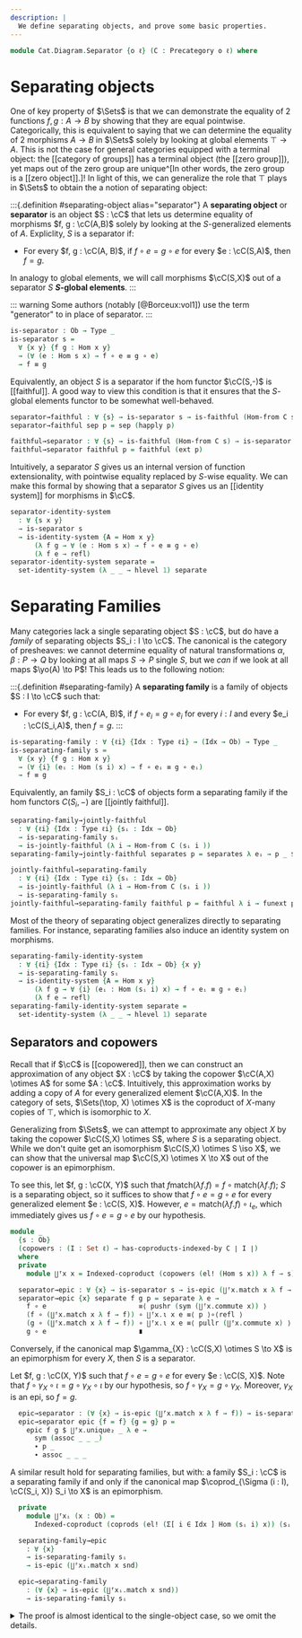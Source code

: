 ```yaml
---
description: |
  We define separating objects, and prove some basic properties.
---
```


<!--
```agda
open import Cat.Diagram.Coproduct.Indexed
open import Cat.Functor.FullSubcategory
open import Cat.Diagram.Colimit.Base
open import Cat.Instances.Shape.Terminal
open import Cat.Functor.Constant
open import Cat.Functor.Properties
open import Cat.Functor.Compose
open import Cat.Instances.Comma
open import Cat.Functor.Joint
open import Cat.Functor.Base
open import Cat.Functor.Hom
open import Cat.Prelude


import Cat.Reasoning
```
-->

```agda
module Cat.Diagram.Separator {o ℓ} (C : Precategory o ℓ) where
```

<!--
```agda
open Cat.Reasoning C
open _=>_
```
-->

<!--
  [TODO: Reed M, 21/01/2024] Write the page on concrete categories; link separators
  to representing objects for the faithful functors.
-->

# Separating objects

One of key property of $\Sets$ is that we can demonstrate the equality of
2 functions $f, g : A \to B$ by showing that they are equal pointwise.
Categorically, this is equivalent to saying that we can determine the
equality of 2 morphisms $A \to B$ in $\Sets$ solely by looking at
global elements $\top \to A$. This is not the case for general categories
equipped with a terminal object: the [[category of groups]] has a terminal
object (the [[zero group]]), yet maps out of the zero group are
unique^[In other words, the zero group is a [[zero object]].]! In light of
this, we can generalize the role that $\top$ plays in $\Sets$ to obtain
the a notion of separating object:

:::{.definition #separating-object alias="separator"}
A **separating object** or **separator** is an object $S : \cC$ that lets
us determine equality of morphisms $f, g : \cC(A,B)$ solely by looking at
the $S$-generalized elements of $A$. Expliclity, $S$ is a separator if:
- For every $f, g : \cC(A, B)$, if $f \circ e = g \circ e$ for every
  $e : \cC(S,A)$, then $f = g$.

In analogy to global elements, we will call morphisms $\cC(S,X)$ out of a
separator $S$ **$S$-global elements**.
:::

::: warning
Some authors (notably [@Borceux:vol1]) use the term "generator" to
in place of separator.
:::

```agda
is-separator : Ob → Type _
is-separator s =
  ∀ {x y} {f g : Hom x y}
  → (∀ (e : Hom s x) → f ∘ e ≡ g ∘ e)
  → f ≡ g
```

Equivalently, an object $S$ is a separator if the hom functor $\cC(S,-)$
is [[faithful]]. A good way to view this condition is that it ensures
that the $S$-global elements functor to be somewhat well-behaved.

```agda
separator→faithful : ∀ {s} → is-separator s → is-faithful (Hom-from C s)
separator→faithful sep p = sep (happly p)

faithful→separator : ∀ {s} → is-faithful (Hom-from C s) → is-separator s
faithful→separator faithful p = faithful (ext p)
```

Intuitively, a separator $S$ gives us an internal version of function
extensionality, with pointwise equality replaced by $S$-wise equality.
We can make this formal by showing that a separator $S$ gives us an
[[identity system]] for morphisms in $\cC$.

```agda
separator-identity-system
  : ∀ {s x y}
  → is-separator s
  → is-identity-system {A = Hom x y}
      (λ f g → ∀ (e : Hom s x) → f ∘ e ≡ g ∘ e)
      (λ f e → refl)
separator-identity-system separate =
  set-identity-system (λ _ _ → hlevel 1) separate
```

# Separating Families

Many categories lack a single separating object $S : \cC$, but do have a *family* of
separating objects $S_i : I \to \cC$. The canonical is the category of presheaves:
we cannot determine equality of natural transformations $\alpha, \beta : P \to Q$
by looking at all maps $S \to P$ single $S$, but we *can* if we look at all
maps $\yo(A) \to P$! This leads us to the following notion:

:::{.definition #separating-family}
A **separating family** is a family of objects $S : I \to \cC$ such that:
- For every $f, g : \cC(A, B)$, if $f \circ e_i = g \circ e_i$ for every
  $i : I$ and every $e_i : \cC(S_i,A)$, then $f = g$.
:::

```agda
is-separating-family : ∀ {ℓi} {Idx : Type ℓi} → (Idx → Ob) → Type _
is-separating-family s =
  ∀ {x y} {f g : Hom x y}
  → (∀ {i} (eᵢ : Hom (s i) x) → f ∘ eᵢ ≡ g ∘ eᵢ)
  → f ≡ g
```

Equivalently, an family $S_i : \cC$ of objects form a separating family if the hom
functors $C(S_i, -)$ are [[jointly faithful]].

```agda
separating-family→jointly-faithful
  : ∀ {ℓi} {Idx : Type ℓi} {sᵢ : Idx → Ob}
  → is-separating-family sᵢ
  → is-jointly-faithful (λ i → Hom-from C (sᵢ i ))
separating-family→jointly-faithful separates p = separates λ eᵢ → p _ $ₚ eᵢ

jointly-faithful→separating-family
  : ∀ {ℓi} {Idx : Type ℓi} {sᵢ : Idx → Ob}
  → is-jointly-faithful (λ i → Hom-from C (sᵢ i ))
  → is-separating-family sᵢ
jointly-faithful→separating-family faithful p = faithful λ i → funext p
```

Most of the theory of separating object generalizes directly to separating families.
For instance, separating families also induce an identity system on morphisms.

```agda
separating-family-identity-system
  : ∀ {ℓi} {Idx : Type ℓi} {sᵢ : Idx → Ob} {x y}
  → is-separating-family sᵢ
  → is-identity-system {A = Hom x y}
      (λ f g → ∀ {i} (eᵢ : Hom (sᵢ i) x) → f ∘ eᵢ ≡ g ∘ eᵢ)
      (λ f e → refl)
separating-family-identity-system separate =
  set-identity-system (λ _ _ → hlevel 1) separate
```

## Separators and copowers

Recall that if $\cC$ is [[copowered]], then we can construct an
approximation of any object $X : \cC$ by taking the copower $\cC(A,X) \otimes A$
for some $A : \cC$. Intuitively, this approximation works by adding a copy
of $A$ for every generalized element $\cC(A,X)$. In the category of sets,
$\Sets(\top, X) \otimes X$ is the coproduct of $X$-many copies of $\top$,
which is isomorphic to $X$.

Generalizing from $\Sets$, we can attempt to approximate any object
$X$ by taking the copower $\cC(S,X) \otimes S$, where $S$ is a separating
object. While we don't quite get an isomorphism $\cC(S,X) \otimes S \iso X$,
we can show that the universal map $\cC(S,X) \otimes X \to X$ out of the
copower is an epimorphism.

To see this, let $f, g : \cC(X, Y)$ such that
$f \mathrm{match}(\lambda f. f) = f \circ \mathrm{match}(\lambda f. f)$;
$S$ is a separating object, so it suffices to show that $f \circ e = g \circ e$
for every generalized element $e : \cC(S, X)$. However, $e = \mathrm{match}(\lambda f. f) \circ \iota_e$,
which immediately gives us $f \circ e = g \circ e$ by our hypothesis.

```agda
module _
  {s : Ob}
  (copowers : (I : Set ℓ) → has-coproducts-indexed-by C ∣ I ∣)
  where
  private
    module ∐ᶠx x = Indexed-coproduct (copowers (el! (Hom s x)) λ f → s)

  separator→epic : ∀ {x} → is-separator s → is-epic (∐ᶠx.match x λ f → f)
  separator→epic {x} separate f g p = separate λ e →
    f ∘ e                       ≡⟨ pushr (sym (∐ᶠx.commute x)) ⟩
    (f ∘ (∐ᶠx.match x λ f → f)) ∘ ∐ᶠx.ι x e ≡⟨ p ⟩∘⟨refl ⟩
    (g ∘ (∐ᶠx.match x λ f → f)) ∘ ∐ᶠx.ι x e ≡⟨ pullr (∐ᶠx.commute x) ⟩
    g ∘ e                       ∎
```

Conversely, if the canonical map $\gamma_{X} : \cC(S,X) \otimes S \to X$
is an epimorphism for every $X$, then $S$ is a separator.

Let $f, g : \cC(X, Y)$ such that $f \circ e = g \circ e$ for every
$e : \cC(S, X)$. Note that $f \circ \gamma_{X} \circ \iota = g \circ \gamma_{X} \circ \iota$
by our hypothesis, so $f \circ \gamma_{X} = g \circ \gamma_{X}$. Moreover,
$\gamma_{X}$ is an epi, so $f = g$.

```agda
  epic→separator : (∀ {x} → is-epic (∐ᶠx.match x λ f → f)) → is-separator s
  epic→separator epic {f = f} {g = g} p =
    epic f g $ ∐ᶠx.unique₂ _ λ e →
      sym (assoc _ _ _)
      ∙ p _
      ∙ assoc _ _ _
```

A similar result hold for separating families, but with: a family $S_i : \cC$
is a separating family if and only if the canonical map
$\coprod_{\Sigma (i : I), \cC(S_i, X)} S_i \to X$ is an epimorphism.

<!--
```agda
module _
  {Idx : Type ℓ}
  {sᵢ : Idx → Ob}
  (Idx-set : is-set Idx)
  (coprods : (I : Set ℓ) → has-coproducts-indexed-by C ∣ I ∣)
  where
  private
    instance
      H-Level-Idx : ∀ {n} → H-Level Idx (2 + n)
      H-Level-Idx = basic-instance 2 Idx-set

```
-->

```agda
  private
    module ∐ᶠxᵢ (x : Ob) =
      Indexed-coproduct (coprods (el! (Σ[ i ∈ Idx ] Hom (sᵢ i) x)) (sᵢ ⊙ fst))

  separating-family→epic
    : ∀ {x}
    → is-separating-family sᵢ
    → is-epic (∐ᶠxᵢ.match x snd)

  epic→separating-family
    : (∀ {x} → is-epic (∐ᶠxᵢ.match x snd))
    → is-separating-family sᵢ
```

<details>
<summary>The proof is almost identical to the single-object case, so
we omit the details.
</summary>
```agda
  separating-family→epic {x = x} separate f g p = separate λ {i} eᵢ →
    f ∘ eᵢ                                     ≡⟨ pushr (sym (∐ᶠxᵢ.commute x)) ⟩
    (f ∘ ∐ᶠxᵢ.match x snd) ∘ ∐ᶠxᵢ.ι x (i , eᵢ) ≡⟨ p ⟩∘⟨refl ⟩
    (g ∘ ∐ᶠxᵢ.match x snd) ∘ ∐ᶠxᵢ.ι x (i , eᵢ) ≡⟨ pullr (∐ᶠxᵢ.commute x) ⟩
    g ∘ eᵢ                                     ∎

  epic→separating-family epic {f = f} {g = g} p =
    epic f g $ ∐ᶠxᵢ.unique₂ _ λ (i , eᵢ) →
      sym (assoc _ _ _)
      ∙ p _
      ∙ assoc _ _ _
```
</details>


# Dense separators

As noted in the previous sections, separating objects categorify
the idea that the behaviour of functions can be determined by their
action on $S$-generalized elements. However, note that a separating
object only lets us *equate* morphisms; ideally, we would be able to
construct a morphism $\cC(X,Y)$ by giving a function $\cC(S,X) \to \cC(S,Y)$
on $S$-generalized elements as well! This desire leads directly to the
notion of a **dense separating object**.


:::{.definition #dense-separating-object alias="dense-separator"}
An object $S : \cC$ **dense separating object** is a
**dense separating object** or **dense separator** if:
- For all $X, Y : \cC$, a function $\eta : \cC(S,X) \to \cC(S,Y)$ induces
  a morphism $u_{\eta} : \cC(X,Y)$; and
- For every generalized element $e : \cC(S, X)$, $u_{\eta} \circ e = \eta e$; and
- The map $u_{f}$ is universal among all such maps.
:::

```agda
record is-dense-separator (s : Ob) : Type (o ⊔ ℓ) where
  no-eta-equality
  field
    universal
      : ∀ {x y}
      → (eta : Hom s x → Hom s y)
      → Hom x y
    commute
      : ∀ {x y}
      → {eta : Hom s x → Hom s y}
      → {e : Hom s x}
      → universal eta ∘ e ≡ eta e
    unique
      : ∀ {x y}
      → {eta : Hom s x → Hom s y}
      → (h : Hom x y)
      → (∀ (e : Hom s x) → h ∘ e ≡ eta e)
      → h ≡ universal eta
```

As the name suggests, dense separators are separators: this follows
directly from the uniqueness of the universal map.

```agda
  separate
    : ∀ {x y}
    → {f g : Hom x y}
    → (∀ (e : Hom s x) → f ∘ e ≡ g ∘ e)
    → f ≡ g
  separate p = unique _ p ∙ sym (unique _ λ _ → refl)
```

<!--
```agda
module _ where
  open is-dense-separator
```
-->

Equivalently, an object $S$ is a dense separator if the hom functor
$\cC(S,-)$ is [[fully faithful]].

```agda
  dense-separator→ff
    : ∀ {s}
    → is-dense-separator s
    → is-fully-faithful (Hom-from C s)
  dense-separator→ff dense =
    is-iso→is-equiv $ iso
      (dense .universal)
      (λ eta → ext λ e → dense .commute)
      (λ h → sym (dense .unique h (λ _ → refl)))

  ff→dense-separator
    : ∀ {s}
    → is-fully-faithful (Hom-from C s)
    → is-dense-separator s
  ff→dense-separator ff .universal =
    equiv→inverse ff
  ff→dense-separator ff .commute {eta = eta} {e = e} =
    equiv→counit ff eta $ₚ e
  ff→dense-separator ff .unique h p =
    sym (equiv→unit ff h) ∙ ap (equiv→inverse ff) (ext p)
```

Furthermore, if $S$ is a dense separator, then every object $X$ is a copower
$\cC(S,X) \otimes S$. This can be seen as providing a particularly strong form
of the [[coyoneda lemma]] for $\cC$, as every object can be expressed as a colimit
of a single object. Alternatively, this is a categorification of the idea
that every set is a coproduct of copies of the point!

```agda
dense-separator→coyoneda
  : ∀ {s}
  → is-dense-separator s
  → ∀ (x : Ob)
  → is-indexed-coproduct C {Idx = Hom s x} (λ _ → s) (λ f → f)
dense-separator→coyoneda {s = s} dense x = is-copower where
  module dense = is-dense-separator dense
  open is-indexed-coproduct

  is-copower : is-indexed-coproduct C {Idx = Hom s x} (λ _ → s) (λ f → f)
  is-copower .match  = dense.universal
  is-copower .commute = dense.commute
  is-copower .unique h p = dense.unique _ p
```

The converse is also true: if every object $X$ is a copower $\cC(S,X) \otimes S$,
then $S$ is a dense separator.

```agda
coyoneda→dense-separator
  : ∀ {s}
  → (∀ (x : Ob) → is-indexed-coproduct C {Idx = Hom s x} (λ _ → s) (λ f → f))
  → is-dense-separator s
coyoneda→dense-separator {s} coyo = dense where
  module coyo (x : Ob) = is-indexed-coproduct (coyo x)
  open is-dense-separator

  dense : is-dense-separator s
  dense .universal = coyo.match _
  dense .commute = coyo.commute _
  dense .unique h p = coyo.unique _ _ p
```

## Dense separating families

Next, we extend the notion of a dense separator to a family of objects.

::: {.definition #dense-separating-family}
A family of objects $S_i : \cC$ is a **dense separating family** if:
- functions $\eta : (i : I) \to \cC(S_i, X) \to \cC(S_i, y)$ with
  $\eta i (f \circ g) = eta j f \circ g$ induce maps $u_{\eta} : \cC(X,Y)$; and
- For every $e_i : \cC(S_i, X)$, $u_{\eta} \circ e_i = \eta i e_i$; and
- The map $u_{f}$ is universal among all such maps.
:::

```agda
record is-dense-separating-family
  {Idx : Type ℓ}
  (sᵢ : Idx → Ob)
  : Type (o ⊔ ℓ) where
  no-eta-equality
  field
    universal
      : ∀ {x y}
      → (eta : ∀ i → Hom (sᵢ i) x → Hom (sᵢ i) y)
      → (∀ {i j} (f : Hom (sᵢ j) x) (g : Hom (sᵢ i) (sᵢ j)) → eta i (f ∘ g) ≡ eta j f ∘ g)
      → Hom x y
    commute
      : ∀ {x y}
      → {eta : ∀ i → Hom (sᵢ i) x → Hom (sᵢ i) y}
      → {p : ∀ {i j} (f : Hom (sᵢ j) x) (g : Hom (sᵢ i) (sᵢ j)) → eta i (f ∘ g) ≡ eta j f ∘ g}
      → {i : Idx} {eᵢ : Hom (sᵢ i) x}
      → universal eta p ∘ eᵢ ≡ eta i eᵢ
    unique
      : ∀ {x y}
      → {eta : ∀ i → Hom (sᵢ i) x → Hom (sᵢ i) y}
      → {p : ∀ {i j} (f : Hom (sᵢ j) x) (g : Hom (sᵢ i) (sᵢ j)) → eta i (f ∘ g) ≡ eta j f ∘ g}
      → (h : Hom x y)
      → (∀ (i : Idx) → (eᵢ : Hom (sᵢ i) x) → h ∘ eᵢ ≡ eta i eᵢ)
      → h ≡ universal eta p
```

Like their single-object counterparts, dense separating families are
also separating families; this follows immediately from the uniqueness
of the universal map.

```agda
  separate
    : ∀ {x y}
    → {f g : Hom x y}
    → (∀ (i : Idx) (eᵢ : Hom (sᵢ i) x) → f ∘ eᵢ ≡ g ∘ eᵢ)
    → f ≡ g
  separate p =
    unique {p = λ _ _ → assoc _ _ _} _ p
    ∙ sym (unique _ λ _ _ → refl)
```


<!--
```agda
module _ {Idx} {sᵢ : Idx → Ob} where
  open is-dense-separating-family
```
-->

Equivalently, a dense separating family is an family $S_i : I \to \cC$ such
that the functors $\cC(S_i,-)$ are [[jointly fully faithful]].
Unfortunately, we need to jump through some hoops to construct the
appropriate functor from the full subcategory generated
by $S_i$ into $[\cC, \Sets]$

```agda
  jointly-ff→dense-separating-family
    : is-jointly-fully-faithful (よcov C F∘ Functor.op (Forget-family {C = C} sᵢ))
    → is-dense-separating-family sᵢ
  jointly-ff→dense-separating-family joint-ff .universal eta p =
    equiv→inverse joint-ff λ where
      .η → eta
      .is-natural _ _ g → ext λ f → p f g
  jointly-ff→dense-separating-family joint-ff .commute {i = i} {eᵢ = eᵢ} =
    equiv→counit joint-ff _ ηₚ i $ₚ eᵢ
  jointly-ff→dense-separating-family joint-ff .unique h p =
    sym (equiv→unit joint-ff h) ∙ ap (equiv→inverse joint-ff) (ext p)

  dense-separating-family→jointly-ff
    : is-dense-separating-family sᵢ
    → is-jointly-fully-faithful (よcov C F∘ Functor.op (Forget-family {C = C} sᵢ))
  dense-separating-family→jointly-ff dense =
    is-iso→is-equiv $ iso
      (λ α → dense .universal (α .η) (λ f g → α .is-natural _ _ g $ₚ f))
      (λ α → ext λ i eᵢ → dense .commute)
      λ h → sym (dense .unique h λ i eᵢ → refl)
```

We can also express this universality using the language of colimits.
In particular, if $S\_i : I \to \cC$ is a dense separating family,
then every object of $\cC$ can be expressed as a colimit over the
diagram $\mathrm{Dom}_{X} : S_i \downarrow X \to \cC$ that takes a map
$\cC(S_i, X)$ to its domain.

<!--
```agda
module _
  {Idx : Type ℓ}
  {sᵢ : Idx → Ob}
  where
  open ↓Obj using (map)
  open ↓Hom using (sq)
```
-->

```agda
  Approx : ∀ x → Functor (Forget-family {C = C} sᵢ ↘ x) C
  Approx x = Forget-family sᵢ F∘ Dom _ _

  is-dense-separating-family→coyoneda
    : is-dense-separating-family sᵢ
    → ∀ (x : Ob) → is-colimit (Approx x) x θ↘
```

First, note that we have a canonical cocone $\mathrm{Dom}_{X} \to \Delta_{X}$
that takes an object in slice $\cC(S_i, X)$ to itself.

```agda
  is-dense-separating-family→coyoneda dense x = to-is-colimitp colim refl where
    module dense = is-dense-separating-family dense
    open make-is-colimit

    colim : make-is-colimit (Approx x) x
    colim .ψ x = x .map
    colim .commutes f = f .sq ∙ idl _
```

Moreover, this cocone is universal: given another cocone $\epsilon$ over $Y$,
we can form a map $X \to Y$ by using the universal property of dense
separating families.

```agda
    colim .universal eps p =
      dense.universal
        (λ i fᵢ → eps (↓obj fᵢ))
        (λ f g → sym (p (↓hom (sym (idl _)))))
    colim .factors {j} eps p =
      dense.universal _ _ ∘ colim .ψ j ≡⟨ dense.commute ⟩
      eps (↓obj (j .map))             ≡⟨ ap eps (↓Obj-path _ _ refl refl refl) ⟩
      eps j                           ∎
    colim .unique eta p other q = dense.unique other (λ i fᵢ → q (↓obj fᵢ))
```

As expected, the converse also holds: the proof is more or less the
previous proof in reverse, so we do not comment on it too deeply.

```agda
  coyoneda→is-dense-separating-family
    : (∀ (x : Ob) → is-colimit (Approx x) x θ↘)
    → is-dense-separating-family sᵢ
  coyoneda→is-dense-separating-family colim = dense where
    module colim {x} = is-colimit (colim x)
    open is-dense-separating-family

    dense : is-dense-separating-family sᵢ
    dense .universal eta p =
      colim.universal
        (λ f → eta _ (f .map))
        (λ γ → sym (p _ _) ∙ ap (eta _) (γ .sq ∙ idl _))
    dense .commute {eᵢ = eᵢ} =
      colim.factors {j = ↓obj eᵢ} _ _
    dense .unique h p =
      colim.unique _ _ _ λ j → p _ (j .map)
```
